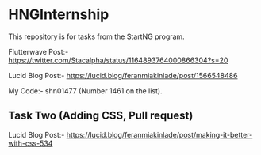 # HNGInternship
This repository is for tasks from the StartNG program. 

Flutterwave Post:- https://twitter.com/Stacalpha/status/1164893764000866304?s=20

Lucid Blog Post:- https://lucid.blog/feranmiakinlade/post/1566548486

My Code:- shn01477 (Number 1461 on the list).

## Task Two (Adding CSS, Pull request)
Lucid Blog Post:- https://lucid.blog/feranmiakinlade/post/making-it-better-with-css-534